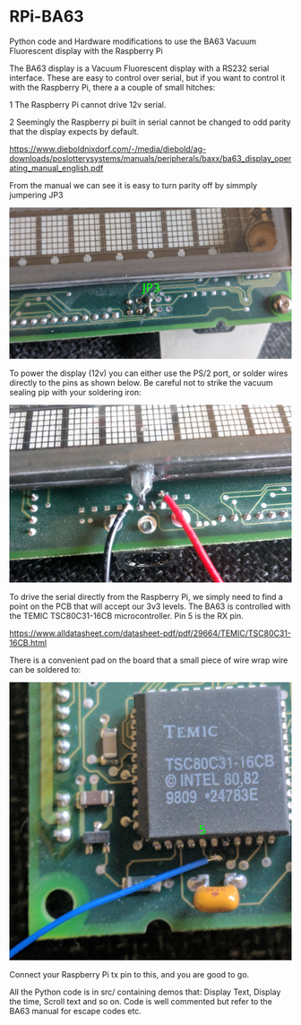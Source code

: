 # RPi-BA63

Python code and Hardware modifications to use the BA63 Vacuum Fluorescent display with the Raspberry Pi

The BA63 display is a Vacuum Fluorescent display with a RS232 serial interface. These are easy to control over serial, but if you want to control it with the Raspberry Pi, there a a couple of small hitches:

1 The Raspberry Pi cannot drive 12v serial.

2 Seemingly the Raspberry pi built in serial cannot be changed to odd parity that the display expects by default.

https://www.dieboldnixdorf.com/-/media/diebold/ag-downloads/poslotterysystems/manuals/peripherals/baxx/ba63_display_operating_manual_english.pdf

From the manual we can see it is easy to turn parity off by simmply jumpering JP3

![Screenshot](media/jp3.png)


To power the display (12v) you can either use the PS/2 port, or solder wires directly to the pins as shown below. Be careful not to strike the vacuum sealing pip with your soldering iron:

![Screenshot](media/pwr.png)


To drive the serial directly from the Raspberry Pi, we simply need to find a point on the PCB that will accept our 3v3 levels.
The BA63 is controlled with the TEMIC TSC80C31-16CB microcontroller. Pin 5 is the RX pin.

https://www.alldatasheet.com/datasheet-pdf/pdf/29664/TEMIC/TSC80C31-16CB.html

There is a convenient pad on the board that a small piece of wire wrap wire can be soldered to:

![Screenshot](media/temicsolder.png)

Connect your Raspberry Pi tx pin to this, and you are good to go.


All the Python code is in src/ containing demos that: Display Text, Display the time, Scroll text and so on.
Code is well commented but refer to the BA63 manual for escape codes etc.


